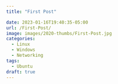 ```yaml
---
title: "First Post"

date: 2023-01-16T19:40:35-05:00
url: /First-Post/
image: images/2020-thumbs/First-Post.jpg
categories:
  - Linux
  - Windows
  - Networking
tags:
  - Ubuntu
draft: true
---
```

<!--more-->

